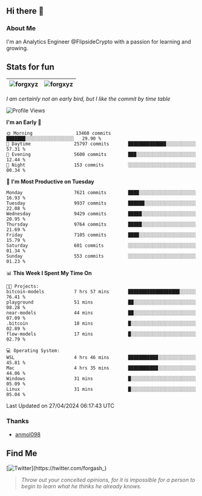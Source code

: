 ## Hi there 👋

### About Me

I'm an Analytics Engineer @FlipsideCrypto with a passion for learning and growing.
  
## Stats for fun

| <img align="center" src="https://github-readme-streak-stats.herokuapp.com/?user=forgxyz&theme=tokyonight" alt="forgxyz" /> | <img align="center" src="https://github-readme-stats.vercel.app/api?username=forgxyz&theme=tokyonight&show_icons=true" alt="forgxyz" /> |
| ------------- |------------- |

*I am certainly not an early bird, but I like the commit by time table*  

<!--START_SECTION:waka-->
![Profile Views](http://img.shields.io/badge/Profile%20Views-0-blue)

**I'm an Early 🐤** 

```text
🌞 Morning                13460 commits       ███████░░░░░░░░░░░░░░░░░░   29.90 % 
🌆 Daytime                25797 commits       ██████████████░░░░░░░░░░░   57.31 % 
🌃 Evening                5600 commits        ███░░░░░░░░░░░░░░░░░░░░░░   12.44 % 
🌙 Night                  153 commits         ░░░░░░░░░░░░░░░░░░░░░░░░░   00.34 % 
```
📅 **I'm Most Productive on Tuesday** 

```text
Monday                   7621 commits        ████░░░░░░░░░░░░░░░░░░░░░   16.93 % 
Tuesday                  9937 commits        ██████░░░░░░░░░░░░░░░░░░░   22.08 % 
Wednesday                9429 commits        █████░░░░░░░░░░░░░░░░░░░░   20.95 % 
Thursday                 9764 commits        █████░░░░░░░░░░░░░░░░░░░░   21.69 % 
Friday                   7105 commits        ████░░░░░░░░░░░░░░░░░░░░░   15.79 % 
Saturday                 601 commits         ░░░░░░░░░░░░░░░░░░░░░░░░░   01.34 % 
Sunday                   553 commits         ░░░░░░░░░░░░░░░░░░░░░░░░░   01.23 % 
```


📊 **This Week I Spent My Time On** 

```text
🐱‍💻 Projects: 
bitcoin-models           7 hrs 57 mins       ███████████████████░░░░░░   76.41 % 
playground               51 mins             ██░░░░░░░░░░░░░░░░░░░░░░░   08.28 % 
near-models              44 mins             ██░░░░░░░░░░░░░░░░░░░░░░░   07.09 % 
.bitcoin                 18 mins             █░░░░░░░░░░░░░░░░░░░░░░░░   02.89 % 
flow-models              17 mins             █░░░░░░░░░░░░░░░░░░░░░░░░   02.79 % 

💻 Operating System: 
WSL                      4 hrs 46 mins       ███████████░░░░░░░░░░░░░░   45.81 % 
Mac                      4 hrs 35 mins       ███████████░░░░░░░░░░░░░░   44.06 % 
Windows                  31 mins             █░░░░░░░░░░░░░░░░░░░░░░░░   05.09 % 
Linux                    31 mins             █░░░░░░░░░░░░░░░░░░░░░░░░   05.04 % 
```


 Last Updated on 27/04/2024 06:17:43 UTC
<!--END_SECTION:waka-->

### Thanks
 - [anmol098](https://github.com/anmol098/waka-readme-stats/)
  
## Find Me
[![Twitter](https://img.shields.io/twitter/url/https/twitter.com/forgash_.svg?style=social&label=Follow%20%40forgash_)](https://twitter.com/forgash_)


> *Throw out your conceited opinions, for it is impossible for a person to begin to learn what he thinks he already knows.* 
